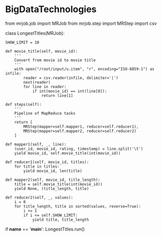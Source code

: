 # BigDataTechnologies

from mrjob.job import MRJob
from mrjob.step import MRStep
import csv

class LongestTitles(MRJob):

    SHOW_LIMIT = 10

    def movie_title(self, movie_id):
        '''
        Convert from movie id to movie title
        '''
        with open("/root/input/u.item", "r", encoding="ISO-8859-1") as infile:
            reader = csv.reader(infile, delimiter='|')
            next(reader)
            for line in reader:
                if int(movie_id) == int(line[0]):
                    return line[1]

    def steps(self):
        '''
        Pipeline of MapReduce tasks
        '''
        return [
            MRStep(mapper=self.mapper1, reducer=self.reducer1),
            MRStep(mapper=self.mapper2, reducer=self.reducer2)
        ]

    def mapper1(self, _, line):
        (user_id, movie_id, rating, timestamp) = line.split('\t')
        yield movie_id, self.movie_title(int(movie_id))

    def reducer1(self, movie_id, titles):
        for title in titles:
            yield movie_id, len(title)

    def mapper2(self, movie_id, title_length):
        title = self.movie_title(int(movie_id))
        yield None, (title_length, title)

    def reducer2(self, _, values):
        i = 0
        for title_length, title in sorted(values, reverse=True):
            i += 1
            if i <= self.SHOW_LIMIT:
                yield title, title_length


if __name__ == '__main__':
    LongestTitles.run()

